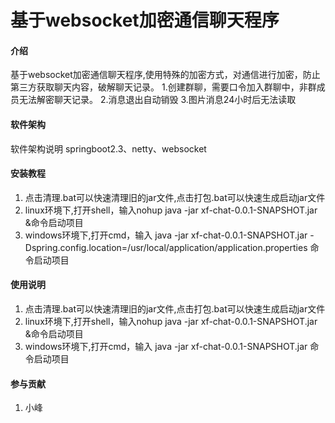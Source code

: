 # 基于websocket加密通信聊天程序

#### 介绍
基于websocket加密通信聊天程序,使用特殊的加密方式，对通信进行加密，防止第三方获取聊天内容，破解聊天记录。
1.创建群聊，需要口令加入群聊中，非群成员无法解密聊天记录。
2.消息退出自动销毁
3.图片消息24小时后无法读取



#### 软件架构
软件架构说明
springboot2.3、netty、websocket

#### 安装教程

1.  点击清理.bat可以快速清理旧的jar文件,点击打包.bat可以快速生成启动jar文件
2.  linux环境下,打开shell，输入nohup java -jar xf-chat-0.0.1-SNAPSHOT.jar &命令启动项目
3.  windows环境下,打开cmd，输入 java -jar xf-chat-0.0.1-SNAPSHOT.jar -Dspring.config.location=/usr/local/application/application.properties 命令启动项目

#### 使用说明

1.  点击清理.bat可以快速清理旧的jar文件,点击打包.bat可以快速生成启动jar文件
2.  linux环境下,打开shell，输入nohup java -jar xf-chat-0.0.1-SNAPSHOT.jar &命令启动项目
3.  windows环境下,打开cmd，输入 java -jar xf-chat-0.0.1-SNAPSHOT.jar 命令启动项目

#### 参与贡献

1.  小峰


